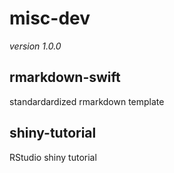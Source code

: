 # misc-dev

*version 1.0.0*

## rmarkdown-swift
standardardized rmarkdown template

## shiny-tutorial
RStudio shiny tutorial

